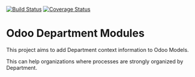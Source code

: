 [![Build Status](https://api.travis-ci.org/OCA/department.png?branch=master)](https://travis-ci.org/OCA/department)
[![Coverage Status](https://img.shields.io/coveralls/OCA/department)](https://coveralls.io/r/OCA/department?branch=master)

Odoo Department Modules
=======================

This project aims to add Department context information to Odoo Models.

This can help organizations where processes are strongly organized by Department.
